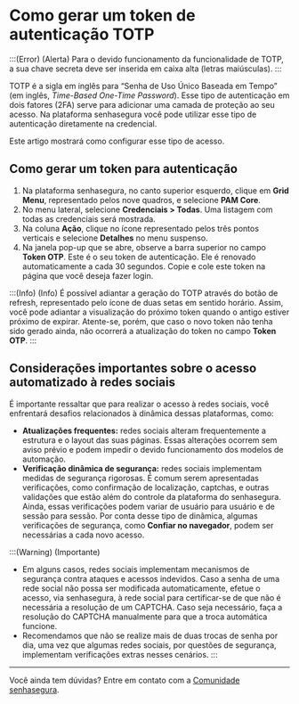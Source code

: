 # Como gerar um token de autenticação TOTP

:::(Error) (Alerta)
Para o devido funcionamento da funcionalidade de TOTP, a sua chave secreta deve ser inserida em caixa alta (letras maiúsculas).
:::

TOTP é a sigla em inglês para “Senha de Uso Único Baseada em Tempo” (em inglês, *Time-Based One-Time Password*). Esse tipo de autenticação em dois fatores (2FA) serve para adicionar uma camada de proteção ao seu acesso. Na plataforma senhasegura você pode utilizar esse tipo de autenticação diretamente na credencial.

Este artigo mostrará como configurar esse tipo de acesso.

## Como gerar um token para autenticação

1. Na plataforma senhasegura, no canto superior esquerdo, clique em **Grid Menu**, representado pelos nove quadros, e selecione **PAM Core**.
2. No menu lateral, selecione **Credenciais > Todas**. Uma listagem com todas as credenciais será mostrada.
3. Na coluna **Ação**, clique no ícone representado pelos três pontos verticais e selecione **Detalhes** no menu suspenso.
4. Na janela pop-up que se abre, observe a barra superior no campo **Token OTP**. Este é o seu token de autenticação. Ele é renovado automaticamente a cada 30 segundos. Copie e cole este token na página que você deseja fazer login.

:::(Info) (Info)
É possível adiantar a geração do TOTP através do botão de refresh, representado pelo ícone de duas setas em sentido horário. Assim, você pode adiantar a visualização do próximo token quando o antigo estiver próximo de expirar. Atente-se, porém, que caso o novo token não tenha sido gerado ainda, não ocorrerá a atualização do token no campo **Token OTP**.
:::

## Considerações importantes sobre o acesso automatizado à redes sociais

É importante ressaltar que para realizar o acesso à redes sociais, você enfrentará desafios relacionados à dinâmica dessas plataformas, como:

- **Atualizações frequentes:** redes sociais alteram frequentemente a estrutura e o layout das suas páginas. Essas alterações ocorrem sem aviso prévio e podem impedir o devido funcionamento dos modelos de automação.
- **Verificação dinâmica de segurança:** redes sociais implementam medidas de segurança rigorosas. É comum serem apresentadas verificações, como confirmação de localização, captchas, e outras validações que estão além do controle da plataforma do senhasegura. Ainda, essas verificações podem variar de usuário para usuário e de sessão para sessão. Por conta desse tipo de dinâmica, algumas verificações de segurança, como **Confiar no navegador**, podem ser necessárias a cada novo acesso.

:::(Warning) (Importante)
- Em alguns casos, redes sociais implementam mecanismos de segurança contra ataques e acessos indevidos. Caso a senha de uma rede social não possa ser modificada automaticamente, efetue o acesso, via senhasegura, à rede social para certificar-se de que não é necessária a resolução de um CAPTCHA. Caso seja necessário, faça a resolução do CAPTCHA manualmente para que a troca automática funcione.
- Recomendamos que não se realize mais de duas trocas de senha por dia, uma vez que algumas redes sociais, por questões de segurança, implementam verificações extras nesses cenários.
:::

---

Você ainda tem dúvidas? Entre em contato com a [Comunidade senhasegura](https://community.senhasegura.io/).
